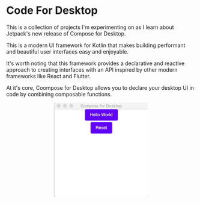 # Code For Desktop
This is a collection of projects I'm experimenting on as I learn about Jetpack's new release of Compose for Desktop.

This is a modern UI framework for Kotlin that makes building performant and beautiful user interfaces easy and enjoyable.

It's worth noting that this framework provides a declarative and reactive approach to creating interfaces with an API inspired by other modern frameworks like React and Flutter.

At it's core, Coompose for Desktop allows you to declare your desktop UI in code by combining composable functions.


<!-- ![Application running](screen2.gif) -->
<div align="center">
    <img src="screen2.gif" width="250" height="250" />
</div>

